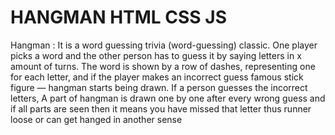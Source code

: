 # HANGMAN HTML CSS JS
Hangman : It is a word guessing trivia (word-guessing) classic. One player picks a word and the other person has to guess it by saying letters in x amount of turns. The word is shown by a row of dashes, representing one for each letter, and if the player makes an incorrect guess famous stick figure — hangman starts being drawn. If a person guesses the incorrect letters, A part of hangman is drawn one by one after every wrong guess and if all parts are seen then it means you have missed that letter thus runner loose or can get hanged in another sense
